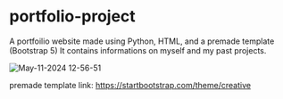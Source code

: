 # portfolio-project
A portfoilio website made using Python, HTML, and a premade template (Bootstrap 5)
It contains informations on myself and my past projects. 

![May-11-2024 12-56-51](https://github.com/olqvesk/portfolio-project/assets/125726282/c4e45d89-0545-4057-b4d8-fc8b6f4d3607)

premade template link: https://startbootstrap.com/theme/creative 
